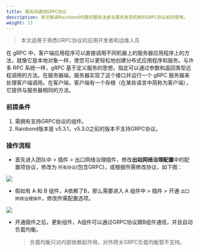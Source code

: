 ```yaml
---
title: 服务间通信GRPC协议
description: 本文解读Rainbond内置的服务注册与服务发现机制的GRPC协议如何使用。
weight: 11
---
```


> 本文适用于熟悉GRPC协议的应用开发者和运维人员  


在 gRPC 中，客户端应用程序可以直接调用不同机器上的服务器应用程序上的方法，就像它是本地对象一样，使您可以更轻松地创建分布式应用程序和服务。与许多 RPC 系统一样，gRPC 基于定义服务的思想，指定可以通过参数和返回类型远程调用的方法。在服务器端，服务器实现了这个接口并运行一个 gRPC 服务器来处理客户端调用。在客户端，客户端有一个存根（在某些语言中简称为客户端），它提供与服务器相同的方法。

### 前提条件

1. 需拥有支持GRPC协议的组件。
2. Rainbond版本是 v5.3.1，v5.3.0之前的版本不支持GRPC协议。



### 操作流程

* 首先进入团队中 > 插件 > 出口网络治理插件，修改**出站网络治理配置**中的配置项协议，修改为 `所有协议`(包含GRPC)，或根据所需修改协议，如下图：

![](https://grstatic.oss-cn-shanghai.aliyuncs.com/docs/5.3/user-manual/component-connection/GRPC.png)

* 假如有 A 和 B 组件，A依赖了B，那么需要进入 A 组件中 > 插件 > 开通 `出口网络治理插件`，修改所需配置选项。

![](https://grstatic.oss-cn-shanghai.aliyuncs.com/docs/5.3/user-manual/component-connection/GRPC_PORT.png)

* 开通插件之后，更新组件，A组件可以通过GRPC协议跟B组件通信，并且自动负载均衡。

  > 负载均衡只对内部依赖起作用，对外网关GRPC负载均衡暂不支持。
